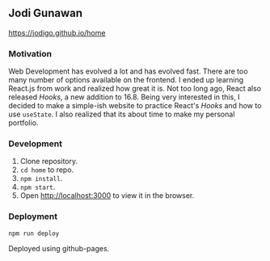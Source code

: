 ## Jodi Gunawan

https://jodigo.github.io/home

### Motivation

Web Development has evolved a lot and has evolved fast. There are too many number of options available on the frontend. I ended up learning React.js from work and realized how great it is. Not too long ago, React also released *Hooks*, a new addition to 16.8. Being very interested in this, I decided to make a simple-ish website to practice React's *Hooks* and how to use `useState`. I also realized that its about time to make my personal portfolio.

### Development

1. Clone repository.
2. `cd home` to repo.
3. `npm install`.
4. `npm start`.
5. Open [http://localhost:3000](http://localhost:3000) to view it in the browser.

### Deployment

`npm run deploy`

Deployed using github-pages.

